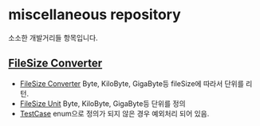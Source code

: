 # miscellaneous repository

소소한 개발거리들 항목입니다.

## [FileSize Converter](https://github.com/dotkebi/miscellaneous/tree/master/src/main/java/com/github/dotkebi/IUConverter)

* [FileSize Converter](https://github.com/dotkebi/miscellaneous/blob/master/src/main/java/com/github/dotkebi/IUConverter/FileSizeConverter.java)
Byte, KiloByte, GigaByte등 fileSize에 따라서 단위를 리턴.
* [FileSize Unit](https://github.com/dotkebi/miscellaneous/blob/master/src/main/java/com/github/dotkebi/IUConverter/FileSizeType.java)
Byte, KiloByte, GigaByte등 단위를 정의
* [TestCase](https://github.com/dotkebi/miscellaneous/blob/master/src/test/java/com/github/dotkebi/IUConverter/FileSizeConvertTest.java) enum으로 정의가 되지 않은 경우 예외처리 되어 있음.
